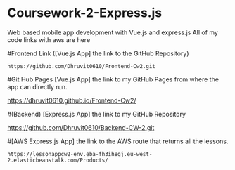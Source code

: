 # Coursework-2-Express.js
Web based mobile app development with Vue.js and express.js
All of my code links with aws are here

#Frontend Link ([Vue.js App] the link to the GitHub Repository)

	https://github.com/Dhruvit0610/Frontend-Cw2.git

#Git Hub Pages 	[Vue.js App] the link to my GitHub Pages from where the app can directly run.

  https://dhruvit0610.github.io/Frontend-Cw2/
    
    
#(Backend) [Express.js App] the link to my GitHub Repository 

  https://github.com/Dhruvit0610/Backend-CW-2.git


#[AWS Express.js App] the link to the AWS route that returns all the lessons.

	https://lessonappcw2-env.eba-fh3ih8gj.eu-west-2.elasticbeanstalk.com/Products/


